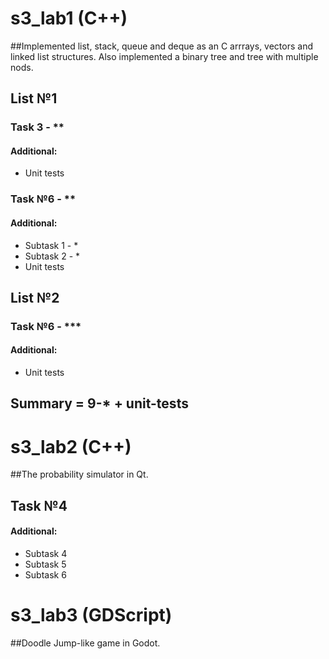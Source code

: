 # s3_lab1 (C++)
##Implemented list, stack, queue and deque as an C arrrays, vectors and linked list structures. Also implemented a binary tree and tree with multiple nods.
## List №1
### Task 3 - **
#### Additional:
- Unit tests

### Task №6 - **
#### Additional:
- Subtask 1 - *
- Subtask 2 - *
- Unit tests


## List №2
### Task №6 - ***
#### Additional:
- Unit tests

## Summary = 9-* + unit-tests

# s3_lab2 (C++)
##The probability simulator in Qt.
## Task №4
#### Additional:
- Subtask 4
- Subtask 5
- Subtask 6

# s3_lab3 (GDScript)
##Doodle Jump-like game in Godot.
